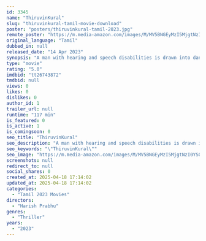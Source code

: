 ```yaml
---
id: 3345
name: "ThiruvinKural"
slug: "thiruvinkural-tamil-movie-download"
poster: "posters/thiruvinkural-tamil-2023.jpg"
remote_poster: "https://m.media-amazon.com/images/M/MV5BNGEyMzI5MjgtNzI0YS00ZTMxLTk5ZGUtY2M1ZjYxMGNjZjFiXkEyXkFqcGc@._V1_SX300.jpg"
original_language: "Tamil"
dubbed_in: null
released_date: "14 Apr 2023"
synopsis: "A man with hearing and speech disabilities is drawn into danger when a ruthless gang starts targeting his injured father at a hospital."
type: "movie"
rating: "5.0"
imdbid: "tt26743872"
tmdbid: null
views: 0
likes: 0
dislikes: 0
author_id: 1
trailer_url: null
runtime: "117 min"
is_featured: 0
is_active: 1
is_comingsoon: 0
seo_title: "ThiruvinKural"
seo_description: "A man with hearing and speech disabilities is drawn into danger when a ruthless gang starts targeting his injured father at a hospital."
seo_keywords: "\"ThiruvinKural\""
seo_image: "https://m.media-amazon.com/images/M/MV5BNGEyMzI5MjgtNzI0YS00ZTMxLTk5ZGUtY2M1ZjYxMGNjZjFiXkEyXkFqcGc@._V1_SX300.jpg"
screenshots: null
redirect_to: null
social_shares: 0
created_at: 2025-04-18 17:14:02
updated_at: 2025-04-18 17:14:02
categories:
  - "Tamil 2023 Movies"
directors:
  - "Harish Prabhu"
genres:
  - "Thriller"
years:
  - "2023"
---
```

